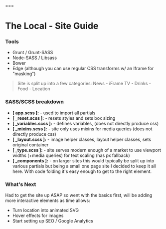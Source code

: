 ===
# The Local - Site Guide

### Tools 
+ Grunt / Grunt-SASS
+ Node-SASS / Libsass
+ Bower 
+ Edge (although you can use regular CSS transforms w/ an Iframe for "masking")

> Site is split up into a few categories:
> News - iFrame TV - Drinks - Food - Location

### SASS/SCSS breakdown
+ **[ app.scss ]:** - used to import all partials
+ **[ _reset.scss ]:** - resets styles and sets box sizing
+ **[ _variables.scss ]:** - defines variables, (does not directly produce css)
+ **[ _mixins.scss ]:** - site only uses mixins for media queries (does not directly produce css)
+ **[ _layout.scss ]:** - image helper classes, layout helper classes, sets original container 
+ **[ _type.scss ]:** - site serves modern enough of a market to use viewport widths (+media queries) for text scaling (has px fallback)
+ **[ _components ]:** - on larger sites this would typically be split up into various partials but being a small one page site I decided to keep it all here. With code folding it's easy enough to get to the right element.

### What's Next
Had to get the site up ASAP so went with the basics first, will be adding more interactive elements as time allows:
+ Turn location into animated SVG
+ Hover effects for images
+ Start setting up SEO / Google Analytics




 
